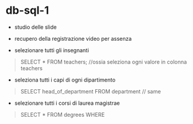 # db-sql-1

- studio delle slide
- recupero della registrazione video per assenza

- selezionare tutti gli insegnanti
> SELECT * FROM teachers; //ossia seleziona ogni valore in colonna teachers

- seleziona tutti i capi di ogni dipartimento
> SELECT head_of_department FROM department // same

- selezionare tutti i corsi di laurea magistrae
> SELECT * FROM degrees WHERE
